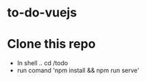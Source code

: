 # to-do-vuejs
# Clone this repo 
 - In shell .. cd /todo
 - run comand 'npm install && npm run serve'
